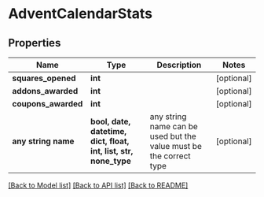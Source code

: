 # AdventCalendarStats


## Properties
Name | Type | Description | Notes
------------ | ------------- | ------------- | -------------
**squares_opened** | **int** |  | [optional] 
**addons_awarded** | **int** |  | [optional] 
**coupons_awarded** | **int** |  | [optional] 
**any string name** | **bool, date, datetime, dict, float, int, list, str, none_type** | any string name can be used but the value must be the correct type | [optional]

[[Back to Model list]](../README.md#documentation-for-models) [[Back to API list]](../README.md#documentation-for-api-endpoints) [[Back to README]](../README.md)


